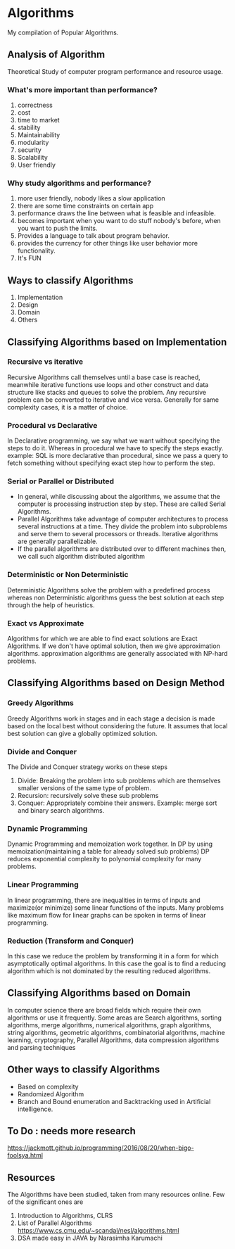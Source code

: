 # Algorithms
My compilation of Popular Algorithms.


## Analysis of Algorithm
Theoretical Study of computer program performance and resource usage.

### What's more important than performance?
1. correctness
2. cost
3. time to market
4. stability
5. Maintainability
6. modularity
7. security
8. Scalability
9. User friendly


### Why study algorithms and performance?
1. more user friendly, nobody likes a slow application
2. there are some time constraints on certain app
3. performance draws the line between what is feasible and infeasible.
4. becomes important when you want to do stuff nobody's before, when you want to push the limits.
5. Provides a language to talk about program behavior.
6. provides the currency for other things like user behavior more functionality.
7. It's FUN

## Ways to classify Algorithms
1. Implementation
2. Design
3. Domain
4. Others

## Classifying Algorithms based on Implementation

### Recursive vs iterative
Recursive Algorithms call themselves until a base case is reached, meanwhile iterative functions use loops and other construct and data structure like stacks and queues to solve the problem. Any recursive problem can be converted to iterative and vice versa. Generally for same complexity cases, it is a matter of choice.

### Procedural vs Declarative
In Declarative programming, we say what we want without specifying the steps to do it. Whereas in procedural we have to specify the steps exactly. example: SQL is more declarative than procedural, since we pass a query to fetch something without specifying exact step how to perform the step.

### Serial or Parallel or Distributed
* In general, while discussing about the algorithms, we assume that the computer is processing instruction step by step. These are called Serial Algorithms.
* Parallel Algorithms take advantage of computer architectures to process several instructions at a time. They divide the problem into subproblems and serve them to several processors or threads. Iterative algorithms are generally parallelizable.
* If the parallel algorithms are distributed over to different machines then, we call such algorithm distributed algorithm

### Deterministic or Non Deterministic
Deterministic Algorithms solve the problem with a predefined process whereas non Deterministic algorithms guess the best solution at each step through the help of heuristics.

### Exact vs Approximate
Algorithms for which we are able to find exact solutions are Exact Algorithms. If we don't have optimal solution, then we give approximation algorithms. approximation algorithms are generally associated with NP-hard problems.

## Classifying Algorithms based on Design Method

### Greedy Algorithms
Greedy Algorithms work in stages and in each stage a decision is made based on the local best without considering the future. It assumes that local best solution can give a globally optimized solution.

### Divide and Conquer
The Divide and Conquer strategy works on these steps
1. Divide: Breaking the problem into sub problems which are themselves smaller versions of the same type of problem.
2. Recursion: recursively solve these sub problems
3. Conquer: Appropriately combine their answers.
Example: merge sort and binary search algorithms.

### Dynamic Programming
Dynamic Programming and memoization work together. In DP by using memoization(maintaining a table for already solved sub problems) DP reduces exponential complexity to polynomial complexity  for many problems.

### Linear Programming
In linear programming, there are inequalities in terms of inputs and maximize(or minimize) some linear functions of the inputs. Many problems like maximum flow for linear graphs can be spoken in terms of linear programming.

### Reduction (Transform and Conquer)
In this case we reduce the problem by transforming it in a form for which asymptotically optimal algorithms.
In this case the goal is to find a reducing algorithm which is not dominated by the resulting reduced algorithms.

## Classifying Algorithms based on Domain
In computer science there are broad fields which require their own algorithms or use it frequently. Some areas are
Search algorithms, sorting algorithms, merge algorithms, numerical algorithms, graph algorithms, string algorithms,  geometric algorithms, combinatorial algorithms, machine learning, cryptography, Parallel Algorithms, data compression algorithms and parsing techniques

## Other ways to classify Algorithms
* Based on complexity
* Randomized Algorithm
* Branch and Bound enumeration and Backtracking used in Artificial intelligence.

## To Do : needs more research
https://jackmott.github.io/programming/2016/08/20/when-bigo-foolsya.html

## Resources
The Algorithms have been studied, taken from many resources online. Few of the significant ones are
1. Introduction to Algorithms, CLRS
2. List of Parallel Algorithms
https://www.cs.cmu.edu/~scandal/nesl/algorithms.html
3. DSA made easy in JAVA by Narasimha Karumachi
